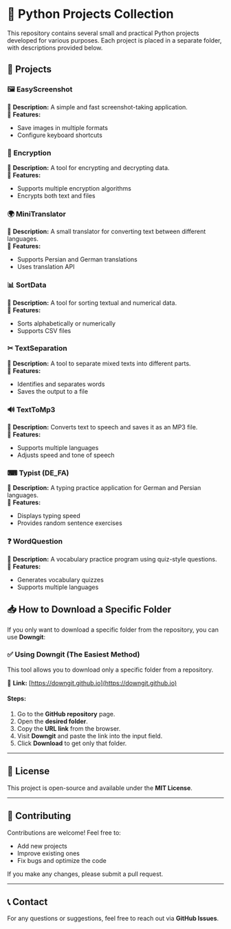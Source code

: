 # 📂 Python Projects Collection  

This repository contains several small and practical Python projects developed for various purposes. Each project is placed in a separate folder, with descriptions provided below.  

## 📌 Projects  

### 🖼 EasyScreenshot  
📌 **Description:** A simple and fast screenshot-taking application.  
📌 **Features:**  
- Save images in multiple formats  
- Configure keyboard shortcuts  

### 🔐 Encryption  
📌 **Description:** A tool for encrypting and decrypting data.  
📌 **Features:**  
- Supports multiple encryption algorithms  
- Encrypts both text and files  

### 🌍 MiniTranslator  
📌 **Description:** A small translator for converting text between different languages.  
📌 **Features:**  
- Supports Persian and German translations  
- Uses translation API  

### 📊 SortData  
📌 **Description:** A tool for sorting textual and numerical data.  
📌 **Features:**  
- Sorts alphabetically or numerically  
- Supports CSV files  

### ✂ TextSeparation  
📌 **Description:** A tool to separate mixed texts into different parts.  
📌 **Features:**  
- Identifies and separates words  
- Saves the output to a file  

### 🔊 TextToMp3  
📌 **Description:** Converts text to speech and saves it as an MP3 file.  
📌 **Features:**  
- Supports multiple languages  
- Adjusts speed and tone of speech  

### ⌨ Typist (DE_FA)  
📌 **Description:** A typing practice application for German and Persian languages.  
📌 **Features:**  
- Displays typing speed  
- Provides random sentence exercises  

### ❓ WordQuestion  
📌 **Description:** A vocabulary practice program using quiz-style questions.  
📌 **Features:**  
- Generates vocabulary quizzes  
- Supports multiple languages  

## 📥 How to Download a Specific Folder  
If you only want to download a specific folder from the repository, you can use **Downgit**:  

### ✅ Using Downgit (The Easiest Method)  
This tool allows you to download only a specific folder from a repository.  

🔗 **Link:** [https://downgit.github.io](https://downgit.github.io)  

#### **Steps:**  
1. Go to the **GitHub repository** page.  
2. Open the **desired folder**.  
3. Copy the **URL link** from the browser.  
4. Visit **Downgit** and paste the link into the input field.  
5. Click **Download** to get only that folder.  

---

## 📜 License  
This project is open-source and available under the **MIT License**.  

---

## 🤝 Contributing  
Contributions are welcome! Feel free to:  
- Add new projects  
- Improve existing ones  
- Fix bugs and optimize the code  

If you make any changes, please submit a pull request.  

---

## 📞 Contact  
For any questions or suggestions, feel free to reach out via **GitHub Issues**.  

